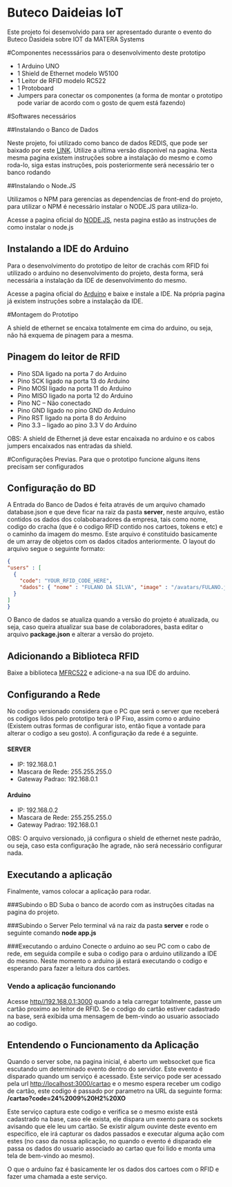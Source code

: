 # Buteco Daideias IoT

Este projeto foi desenvolvido para ser apresentado durante o evento do Buteco Dasideia sobre IOT da MATERA Systems

#Componentes necesssários para o desenvolvimento deste prototipo

* 1 Arduino UNO
* 1 Shield de Ethernet modelo W5100
* 1 Leitor de RFID modelo RC522
* 1 Protoboard
* Jumpers para conectar os componentes (a forma de montar o prototipo pode variar de acordo com o gosto de quem está fazendo)


#Softwares necessários

##Instalando o Banco de Dados

Neste projeto, foi utilizado como banco de dados REDIS, que pode ser baixado por este [LINK](http://redis.io/download). Utilize a ultima versão disponivel na pagina.
Nesta mesma pagina existem instruções sobre a instalação do mesmo e como roda-lo, siga estas instruções, pois posteriormente será necessário ter o banco rodando

##Instalando o Node.JS

Utilizamos o NPM para gerencias as dependencias de front-end do projeto, para utilizar o NPM é necessário instalar o NODE.JS para utiliza-lo.

Acesse a pagina oficial do [NODE.JS](https://nodejs.org), nesta pagina estão as instruções de como instalar o node.js

## Instalando a IDE do Arduino

Para o desenvolvimento do prototipo de leitor de crachás com RFID foi utilizado o arduino no desenvolvimento do projeto, desta forma, será necessária a instalação da IDE de desenvolvimento do mesmo.

Acesse a pagina oficial do [Arduino](https://www.arduino.cc/en/Main/Software) e baixe e instale a IDE. Na própria pagina já existem instruções sobre a instalação da IDE.

#Montagem do Prototipo

A shield de ethernet se encaixa totalmente em cima do arduino, ou seja, não há exquema de pinagem para a mesma.

## Pinagem do leitor de RFID
* Pino SDA ligado na porta 7 do Arduino
* Pino SCK ligado na porta 13 do Arduino
* Pino MOSI ligado na porta 11 do Arduino
* Pino MISO ligado na porta 12 do Arduino
* Pino NC – Não conectado
* Pino GND  ligado no pino GND do Arduino
* Pino RST ligado na porta 8 do Arduino
* Pino 3.3 – ligado ao pino 3.3 V do Arduino

OBS: A shield de Ethernet já deve estar encaixada no arduino e os cabos jumpers encaixados nas entradas da shield.

#Configurações Previas.
Para que o prototipo funcione alguns itens precisam ser configurados

## Configuração do BD
A Entrada do Banco de Dados é feita através de um arquivo chamado database.json e que deve ficar na raiz da pasta **server**, neste arquivo, estão contidos os dados dos colabobaradores da empresa, tais como nome, codigo do cracha (que é o codigo RFID contido nos cartoes, tokens e etc) e o caminho da imagem do mesmo.
Este arquivo é constituido basicamente de um array de objetos com os dados citados anteriormente.
O layout do arquivo segue o seguinte formato:
```json
{
"users" : [
  {
    "code": "YOUR_RFID_CODE_HERE",
    "dados": { "nome" : "FULANO DA SILVA", "image" : "/avatars/FULANO.jpg"}
  }
]
}
```

O Banco de dados se atualiza quando a versão do projeto é atualizada, ou seja, caso queira atualizar sua base de colaboradores, basta editar o arquivo **package.json** e alterar a versão do projeto.

## Adicionando a Biblioteca RFID

Baixe a biblioteca [MFRC522](https://github.com/miguelbalboa/rfid) e adicione-a na sua IDE do arduino.

## Configurando a Rede
No codigo versionado considera que o PC que será o server que receberá os codigos lidos pelo prototipo terá o IP Fixo, assim como o arduino (Existem outras formas de configurar isto, então fique a vontade para alterar o codigo a seu gosto). A configuração da rede é a seguinte.

#### SERVER 
* IP: 192.168.0.1
* Mascara de Rede: 255.255.255.0
* Gateway Padrao: 192.168.0.1

#### Arduino
* IP: 192.168.0.2
* Mascara de Rede: 255.255.255.0
* Gateway Padrao: 192.168.0.1

OBS: O arquivo versionado, já configura o shield de ethernet neste padrão, ou seja, caso esta configuração lhe agrade, não será necessário configurar nada.
 
## Executando a aplicação
Finalmente, vamos colocar a aplicação para rodar.

###Subindo o BD
Suba o banco de acordo com as instruções citadas na pagina do projeto.

###Subindo o Server
Pelo terminal vá na raiz da pasta **server** e rode o seguinte comando **node app.js**

###Executando o arduino
Conecte o arduino ao seu PC com o cabo de rede, em seguida compile e suba o codigo para o arduino utilizando a IDE do mesmo. Neste momento o arduino já estará executando o codigo e esperando para fazer a leitura dos cartões.

### Vendo a aplicação funcionando
Acesse [http//192.168.0.1:3000](http//192.168.0.1:3000) quando a tela carregar totalmente, passe um cartão proximo ao leitor de RFID. Se o codigo do cartão estiver cadastrado na base, será exibida uma mensagem de bem-vindo ao usuario associado ao codigo.

## Entendendo o Funcionamento da Aplicação

Quando o server sobe, na pagina inicial, é aberto um websocket que fica escutando um determinado evento dentro do servidor. Este evento é disparado quando um serviço é acessado. Este serviço pode ser acessado pela url [http://localhost:3000/cartao](http://localhost:3000/cartao) e o mesmo espera receber um codigo de cartão, este codigo é passado por parametro na URL da seguinte forma: **/cartao?code=24%2009%20H2%20XO**

Este serviço captura este codigo e verifica se o mesmo existe está cadastrado na base, caso ele exista, ele dispara um exento para os sockets avisando que ele leu um cartão. Se existir algum ouvinte deste evento em especifico, ele irá capturar os dados passados e executar alguma ação com estes (no caso da nossa aplicação, no quando o evento é disparado ele passa os dados do usuario associado ao cartao que foi lido e monta uma tela de bem-vindo ao mesmo).

O que o arduino faz é basicamente ler os dados dos cartoes com o RFID e fazer uma chamada a este serviço.
